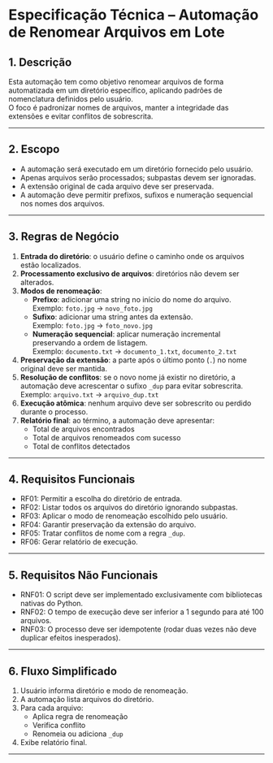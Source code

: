 # Especificação Técnica – Automação de Renomear Arquivos em Lote

## 1. Descrição
Esta automação tem como objetivo renomear arquivos de forma automatizada em um diretório específico, aplicando padrões de nomenclatura definidos pelo usuário.  
O foco é padronizar nomes de arquivos, manter a integridade das extensões e evitar conflitos de sobrescrita.

---

## 2. Escopo
- A automação será executado em um diretório fornecido pelo usuário.
- Apenas arquivos serão processados; subpastas devem ser ignoradas.
- A extensão original de cada arquivo deve ser preservada.
- A automação deve permitir prefixos, sufixos e numeração sequencial nos nomes dos arquivos.

---

## 3. Regras de Negócio
1. **Entrada do diretório**: o usuário define o caminho onde os arquivos estão localizados.
2. **Processamento exclusivo de arquivos**: diretórios não devem ser alterados.
3. **Modos de renomeação**:
   - **Prefixo**: adicionar uma string no início do nome do arquivo.  
     Exemplo: `foto.jpg` → `novo_foto.jpg`
   - **Sufixo**: adicionar uma string antes da extensão.  
     Exemplo: `foto.jpg` → `foto_novo.jpg`
   - **Numeração sequencial**: aplicar numeração incremental preservando a ordem de listagem.  
     Exemplo: `documento.txt` → `documento_1.txt`, `documento_2.txt`
4. **Preservação da extensão**: a parte após o último ponto (`.`) no nome original deve ser mantida.
5. **Resolução de conflitos**: se o novo nome já existir no diretório, a automação deve acrescentar o sufixo `_dup` para evitar sobrescrita.  
   Exemplo: `arquivo.txt` → `arquivo_dup.txt`
6. **Execução atômica**: nenhum arquivo deve ser sobrescrito ou perdido durante o processo.
7. **Relatório final**: ao término, a automação deve apresentar:
   - Total de arquivos encontrados
   - Total de arquivos renomeados com sucesso
   - Total de conflitos detectados

---

## 4. Requisitos Funcionais
- RF01: Permitir a escolha do diretório de entrada.
- RF02: Listar todos os arquivos do diretório ignorando subpastas.
- RF03: Aplicar o modo de renomeação escolhido pelo usuário.
- RF04: Garantir preservação da extensão do arquivo.
- RF05: Tratar conflitos de nome com a regra `_dup`.
- RF06: Gerar relatório de execução.

---

## 5. Requisitos Não Funcionais
- RNF01: O script deve ser implementado exclusivamente com bibliotecas nativas do Python.
- RNF02: O tempo de execução deve ser inferior a 1 segundo para até 100 arquivos.
- RNF03: O processo deve ser idempotente (rodar duas vezes não deve duplicar efeitos inesperados).

---

## 6. Fluxo Simplificado
1. Usuário informa diretório e modo de renomeação.  
2. A automação lista arquivos do diretório.  
3. Para cada arquivo:  
   - Aplica regra de renomeação  
   - Verifica conflito  
   - Renomeia ou adiciona `_dup`  
4. Exibe relatório final.

---

